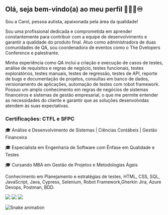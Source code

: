 ## Olá, seja bem-vindo(a) ao meu perfil 🙋🏾‍♀️♾️

Sou a Carol, pessoa autista, apaixonada pela área da qualidade! 

Sou uma profissional dedicada e comprometida em aprender constantemente para contribuir com a equipe de desenvolvimento e garantir a qualidade do produto final. Atuo como administradora de duas comunidades de QA, sou coordenadora de eventos como o The Dvelopers Conference e palestrante.

Minha experiência como QA inclui a criação e execução de casos de testes, análise de requisitos e regras de negócio, testes funcionais, testes exploratórios, testes manuais, testes de regressão, testes de API, reporte de bugs e documentação de projetos, consultas em banco de dados, versionamento de aplicações, automação de testes com robot framework.
Possuo um amplo conhecimento em regras de negócios de sistemas financeiros e sistemas de gestão empresarial, o que me permite entender as necessidades do cliente e garantir que as soluções desenvolvidas atendem às suas expectativas.

### Certificações: CTFL e SFPC

🎓 Análise e Desenvolvimento de Sistemas | Ciências Contábeis | Gestão Financeira

🎓 Especialista em Engenharia de Software com Ênfase em Qualidade e Testes

🎓 Cursando MBA em Gestão de Projetos e Metodologias Ágeis

Conhecimento em Planejamento e estratégias de testes, HTML, CSS, SQL, JavaScript, Java, Cypress, Selenium, Robot Framework,Gherkin Jira, Azure Devops, Postman, BDD.


<div> 
<a href = "mailto:carolinelopespaier@gmail.com"><img src="https://img.shields.io/badge/-Gmail-%23333?style=for-the-badge&logo=gmail&logoColor=red" target="_blank"></a>
<a href="https://instagram.com/carolpaier.qa" target="_blank"><img src="https://img.shields.io/badge/-Instagram-%23E4405F?style=for-the-badge&logo=instagram&logoColor=white" target="_blank"></a>
<a href="https://www.linkedin.com/in/carolinepaier" target="_blank"><img src="https://img.shields.io/badge/-LinkedIn-%230077B5?style=for-the-badge&logo=linkedin&logoColor=white" target="_blank"></a> 
    
![Snake animation](https://github.com/carolpaier/carolpaier/blob/output/github-contribution-grid-snake.svg)
 
